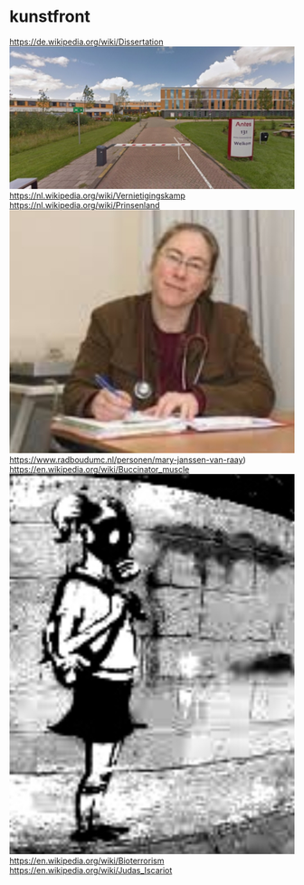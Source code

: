 # kunstfront

https://de.wikipedia.org/wiki/Dissertation
![](https://github.com/nondejus/kunstfront/blob/main/ArtBoard%20Image%20(279).jpg)  
https://nl.wikipedia.org/wiki/Vernietigingskamp
https://nl.wikipedia.org/wiki/Prinsenland
![](https://github.com/nondejus/kunstfront/blob/main/ArtBoard%20Image%20(222).jpg)
https://www.radboudumc.nl/personen/mary-janssen-van-raay)
https://en.wikipedia.org/wiki/Buccinator_muscle
![](https://github.com/nondejus/kunstfront/blob/main/ArtBoard%20Image%20(74).jpg)
https://en.wikipedia.org/wiki/Bioterrorism
https://en.wikipedia.org/wiki/Judas_Iscariot

